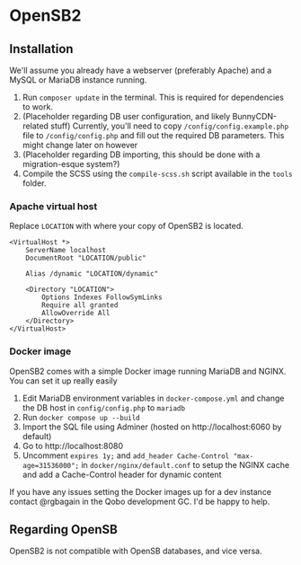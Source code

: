 # OpenSB2

## Installation
We'll assume you already have a webserver (preferably Apache) and a MySQL or MariaDB instance running.

1. Run ``composer update`` in the terminal. This is required for dependencies to work.
2. (Placeholder regarding DB user configuration, and likely BunnyCDN-related stuff) Currently, you'll need to copy ``/config/config.example.php`` file to ``/config/config.php`` and fill out the required DB parameters. This might change later on however
3. (Placeholder regarding DB importing, this should be done with a migration-esque system?)
4. Compile the SCSS using the ``compile-scss.sh`` script available in the ``tools`` folder.

### Apache virtual host
Replace ``LOCATION`` with where your copy of OpenSB2 is located.

```
<VirtualHost *>
    ServerName localhost
    DocumentRoot "LOCATION/public"

    Alias /dynamic "LOCATION/dynamic"

    <Directory "LOCATION">
        Options Indexes FollowSymLinks
        Require all granted
        AllowOverride All
    </Directory>
</VirtualHost>
```

### Docker image
OpenSB2 comes with a simple Docker image running MariaDB and NGINX. You can set it up really easily

1. Edit MariaDB environment variables in ``docker-compose.yml`` and change the DB host in ``config/config.php`` to ``mariadb``
2. Run ``docker compose up --build``
3. Import the SQL file using Adminer (hosted on http://localhost:6060 by default)
4. Go to http://localhost:8080
5. Uncomment ``expires 1y;`` and ``add_header Cache-Control "max-age=31536000";`` in ``docker/nginx/default.conf`` to setup the NGINX cache and add a Cache-Control header for dynamic content

If you have any issues setting the Docker images up for a dev instance contact @rgbagain in the Qobo development GC. I'd be happy to help.

## Regarding OpenSB
OpenSB2 is not compatible with OpenSB databases, and vice versa.
